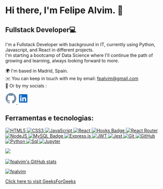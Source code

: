 <h1>Hi there, I'm Felipe Alvim. 👋</h1>

<h2 align="left"><strong>Fullstack Developer</strong>💻</h2>  

I'm a Fullstack Developer with background in IT, currently using Python, Javascript, and React in different projects. <br>
I'm starting a bootcamp of Data Science where I'll continue the path of growing and learning, always looking forward to more.

🌍 I'm based in Madrid, Spain.  
✉️ You can keep in touch with me by email: [fpalvim@gmail.com](mailto:fpalvim@gmail.com)   
🤝 Or by my socials :

<a href="https://github.com/fpalvim">
  <img src="https://github.com/fpalvim/fpalvim/blob/main/github-svgrepo-com.svg" width="35px">   
</a>   
<a href="https://www.linkedin.com/in/felipebpalvim/">
  <img src="https://github.com/fpalvim/fpalvim/blob/main/linkedin-svgrepo-com.svg" width="35px">    
</a>   
<br>
<h2 align="left"><strong>Ferramentas e tecnologias:</strong></h2>
<p>
  <a target="_blank" href='https://www.w3schools.com/TAGS/default.asp'>
    <image alt='HTML5'src="https://img.shields.io/badge/html5-%23E34F26.svg?style=for-the-badge&logo=html5&logoColor=white">
  </a>
  <a target="_blank" href='hhttps://www.w3schools.com/cssref/index.php'>
    <image alt='CSS3' src="https://img.shields.io/badge/css3-%231572B6.svg?style=for-the-badge&logo=css3&logoColor=white"> 
  </a>
  <a target="_blank" href='https://www.w3schools.com/jsrEF/default.asp'>
    <image alt='JavaScript' src='https://img.shields.io/badge/javascript-%23323330.svg?style=for-the-badge&logo=javascript&logoColor=%23F7DF1E'>
  </a>
  <a target="_blank" href='https://reactjs.org/docs/getting-started.html'>
    <image alt='React' src='https://img.shields.io/badge/react-%2320232a.svg?style=for-the-badge&logo=react&logoColor=%2361DAFB'>
  </a>
  <a target="_blank" href='https://reactjs.org/docs/hooks-intro.html'>
    <image alt='Hooks Badge' src='https://img.shields.io/badge/-Hooks-%2320232a.svg?style=for-the-badge&logo=React&logoColor=%2361DAFB'>
  </a>
  <a target="_blank" href='https://reactrouter.com/en/main/start/overview'>
    <image alt='React Router' src='https://img.shields.io/badge/React_Router-CA4245?style=for-the-badge&logo=react-router&logoColor=white'>
  </a>
  <a target="_blank" href='hhttps://nodejs.org/en/docs/'>
    <image alt='NodeJS' src='https://img.shields.io/badge/node.js-6DA55F?style=for-the-badge&logo=node.js&logoColor=white'>
  </a>
  <a target="_blank" href='https://dev.mysql.com/doc/refman/8.0/en/'>
    <image alt='MySQL Badge' src='https://img.shields.io/badge/-MySQL-4479A1?style=for-the-badge&logo=MySQL&logoColor=white'>
  </a>
  <a target="_blank" href='https://expressjs.com/en/4x/api.html'>
    <image alt='Express.js' src='https://img.shields.io/badge/express.js-%23404d59.svg?style=for-the-badge&logo=express&logoColor=%2361DAFB'>
  </a>
  <a target="_blank" href='https://jwt.io/introduction'>
    <image alt='JWT' src='https://img.shields.io/badge/JWT-black?style=for-the-badge&logo=JSON%20web%20tokens'>
  </a>
  <a target="_blank" href='https://jestjs.io/docs/getting-started'>
    <image alt='Jest' src='https://img.shields.io/badge/-jest-%23C21325?style=for-the-badge&logo=jest&logoColor=white'>
  </a>
  <a target="_blank" href='https://git-scm.com/doc'>
    <image alt='Git' src='https://img.shields.io/badge/git-%23F05033.svg?style=for-the-badge&logo=git&logoColor=white'>
  </a>
  <a target="_blank" href='https://docs.github.com/'>
    <image alt='GitHub' src='https://img.shields.io/badge/github-%23121011.svg?style=for-the-badge&logo=github&logoColor=white'>
  </a>
  <a target="_blank" href='https://docs.python.org/'>
    <image alt='Python' src='https://img.shields.io/badge/python-blue?style=for-the-badge'>
  </a>
  <a target="_blank" href='https://learn.microsoft.com/en-us/sql/?view=sql-server-ver16/'>
    <image alt='Sql' src='https://img.shields.io/badge/sql-yellow?style=for-the-badge'>
  </a>
  <a target="_blank" href='https://docs.jupyter.org/'>
    <image alt='Jupyter' src='https://img.shields.io/badge/jupyter-notebook-orange?style=for-the-badge'>
  </a>
</p>

<a href="http://www.github.com/fpalvim"><img src="https://github-readme-streak-stats.herokuapp.com/?user=fpalvim&stroke=ffffff&background=1c1917&ring=0891b2&fire=0891b2&currStreakNum=ffffff&currStreakLabel=0891b2&sideNums=ffffff&sideLabels=ffffff&dates=ffffff"/></a>

<a href="http://www.github.com/fpalvim"><img src="https://github-readme-stats.vercel.app/api?username=fpalvim&show_icons=true&hide=&count_private=true&title_color=0891b2&text_color=ffffff&icon_color=0891b2&bg_color=1c1917&show_icons=true" alt="fpalvim's GitHub stats" /></a>

<a href="http://www.github.com/fpalvim"><img src="https://github-readme-stats.vercel.app/api/top-langs?username=fpalvim&show_icons=true&locale=en&title_color=0891b2&text_color=ffffff&bg_color=1c1917&layout=compact" alt="fpalvim" /></a>

[Click here to visit GeeksForGeeks](https://www.geeksforgeeks.org/)
